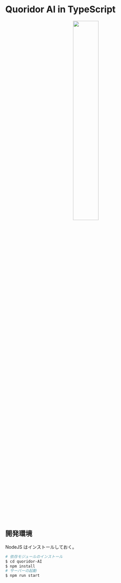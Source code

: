 # Quoridor AI in TypeScript

<p align="center"><img src="img/q.gif" width="40%"></p>

## 開発環境

NodeJS はインストールしておく。

```sh
# 依存モジュールのインストール
$ cd quoridor-AI
$ npm install
# サーバーの起動
$ npm run start
```
